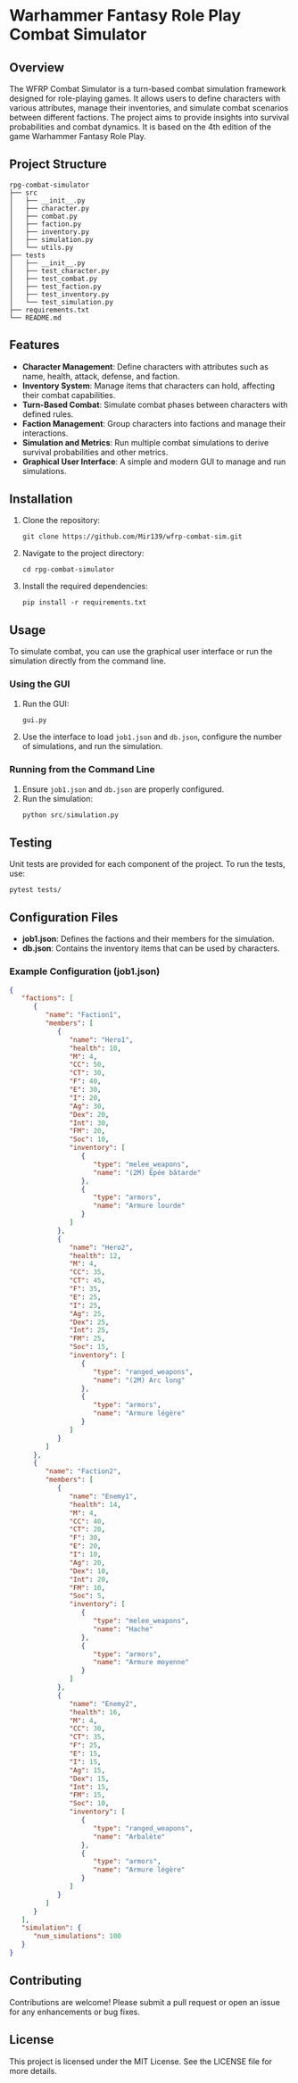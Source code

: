 # Warhammer Fantasy Role Play Combat Simulator

## Overview
The WFRP Combat Simulator is a turn-based combat simulation framework designed for role-playing games. It allows users to define characters with various attributes, manage their inventories, and simulate combat scenarios between different factions. The project aims to provide insights into survival probabilities and combat dynamics. It is based on the 4th edition of the game Warhammer Fantasy Role Play.

## Project Structure
```
rpg-combat-simulator
├── src
│   ├── __init__.py
│   ├── character.py
│   ├── combat.py
│   ├── faction.py
│   ├── inventory.py
│   ├── simulation.py
│   └── utils.py
├── tests
│   ├── __init__.py
│   ├── test_character.py
│   ├── test_combat.py
│   ├── test_faction.py
│   ├── test_inventory.py
│   └── test_simulation.py
├── requirements.txt
└── README.md
```

## Features
- **Character Management**: Define characters with attributes such as name, health, attack, defense, and faction.
- **Inventory System**: Manage items that characters can hold, affecting their combat capabilities.
- **Turn-Based Combat**: Simulate combat phases between characters with defined rules.
- **Faction Management**: Group characters into factions and manage their interactions.
- **Simulation and Metrics**: Run multiple combat simulations to derive survival probabilities and other metrics.
- **Graphical User Interface**: A simple and modern GUI to manage and run simulations.

## Installation
1. Clone the repository:
   ```
   git clone https://github.com/Mir139/wfrp-combat-sim.git
   ```
2. Navigate to the project directory:
   ```
   cd rpg-combat-simulator
   ```
3. Install the required dependencies:
   ```
   pip install -r requirements.txt
   ```

## Usage
To simulate combat, you can use the graphical user interface or run the simulation directly from the command line.

### Using the GUI
1. Run the GUI:
   ```python
   gui.py
   ```
2. Use the interface to load `job1.json` and `db.json`, configure the number of simulations, and run the simulation.

### Running from the Command Line
1. Ensure `job1.json` and `db.json` are properly configured.
2. Run the simulation:
   ```python
   python src/simulation.py
   ```

## Testing
Unit tests are provided for each component of the project. To run the tests, use:
```
pytest tests/
```

## Configuration Files
- **job1.json**: Defines the factions and their members for the simulation.
- **db.json**: Contains the inventory items that can be used by characters.

### Example Configuration (job1.json)
   ```json
   {
      "factions": [
         {
            "name": "Faction1",
            "members": [
               {
                  "name": "Hero1",
                  "health": 10,
                  "M": 4,
                  "CC": 50,
                  "CT": 30,
                  "F": 40,
                  "E": 30,
                  "I": 20,
                  "Ag": 30,
                  "Dex": 20,
                  "Int": 30,
                  "FM": 20,
                  "Soc": 10,
                  "inventory": [
                     {
                        "type": "melee_weapons",
                        "name": "(2M) Épée bâtarde"
                     },
                     {
                        "type": "armors",
                        "name": "Armure lourde"
                     }
                  ]
               },
               {
                  "name": "Hero2",
                  "health": 12,
                  "M": 4,
                  "CC": 35,
                  "CT": 45,
                  "F": 35,
                  "E": 25,
                  "I": 25,
                  "Ag": 25,
                  "Dex": 25,
                  "Int": 25,
                  "FM": 25,
                  "Soc": 15,
                  "inventory": [
                     {
                        "type": "ranged_weapons",
                        "name": "(2M) Arc long"
                     },
                     {
                        "type": "armors",
                        "name": "Armure légère"
                     }
                  ]
               }
            ]
         },
         {
            "name": "Faction2",
            "members": [
               {
                  "name": "Enemy1",
                  "health": 14,
                  "M": 4,
                  "CC": 40,
                  "CT": 20,
                  "F": 30,
                  "E": 20,
                  "I": 10,
                  "Ag": 20,
                  "Dex": 10,
                  "Int": 20,
                  "FM": 10,
                  "Soc": 5,
                  "inventory": [
                     {
                        "type": "melee_weapons",
                        "name": "Hache"
                     },
                     {
                        "type": "armors",
                        "name": "Armure moyenne"
                     }
                  ]
               },
               {
                  "name": "Enemy2",
                  "health": 16,
                  "M": 4,
                  "CC": 30,
                  "CT": 35,
                  "F": 25,
                  "E": 15,
                  "I": 15,
                  "Ag": 15,
                  "Dex": 15,
                  "Int": 15,
                  "FM": 15,
                  "Soc": 10,
                  "inventory": [
                     {
                        "type": "ranged_weapons",
                        "name": "Arbalète"
                     },
                     {
                        "type": "armors",
                        "name": "Armure légère"
                     }
                  ]
               }
            ]
         }
      ],
      "simulation": {
         "num_simulations": 100
      }
   }
   ```

## Contributing
Contributions are welcome! Please submit a pull request or open an issue for any enhancements or bug fixes.

## License
This project is licensed under the MIT License. See the LICENSE file for more details.